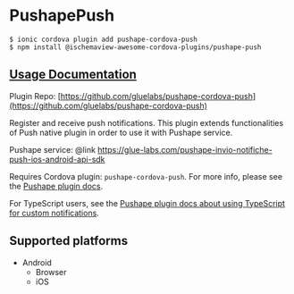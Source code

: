 # PushapePush

```
$ ionic cordova plugin add pushape-cordova-push
$ npm install @ischemaview-awesome-cordova-plugins/pushape-push
```

## [Usage Documentation](https://danielsogl.gitbook.io/awesome-cordova-plugins/plugins/pushape-push/)

Plugin Repo: [https://github.com/gluelabs/pushape-cordova-push](https://github.com/gluelabs/pushape-cordova-push)

Register and receive push notifications.
This plugin extends functionalities of Push native plugin in order to use it with Pushape service.

Pushape service: @link https://glue-labs.com/pushape-invio-notifiche-push-ios-android-api-sdk

Requires Cordova plugin: `pushape-cordova-push`. For more info, please see the [Pushape plugin docs](https://github.com/gluelabs/pushape-cordova-push).

For TypeScript users, see the [Pushape plugin docs about using TypeScript for custom notifications](https://github.com/gluelabs/pushape-cordova-push/blob/master/docs/PUSHAPE_TYPESCRIPT.md).

## Supported platforms

- Android
  - Browser
  - iOS
  


